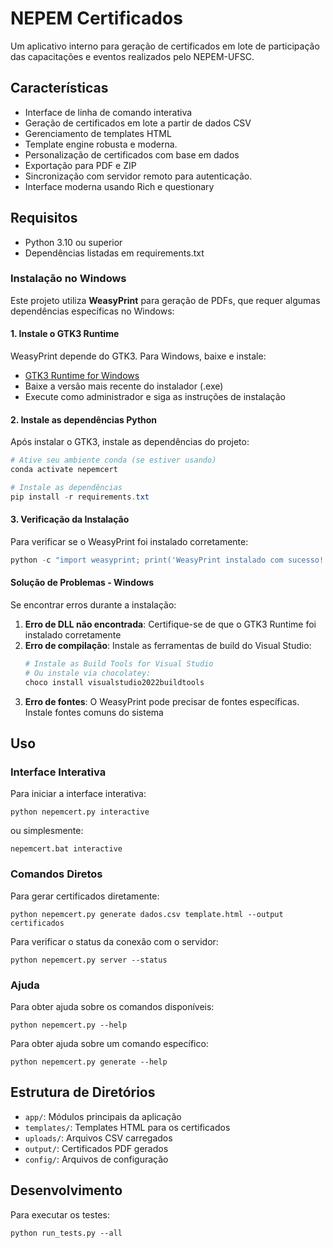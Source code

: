 # NEPEM Certificados

Um aplicativo interno para geração de certificados em lote de participação das capacitações e eventos realizados pelo NEPEM-UFSC.

## Características

- Interface de linha de comando interativa
- Geração de certificados em lote a partir de dados CSV
- Gerenciamento de templates HTML
- Template engine robusta e moderna.
- Personalização de certificados com base em dados
- Exportação para PDF e ZIP
- Sincronização com servidor remoto para autenticação.
- Interface moderna usando Rich e questionary

## Requisitos

- Python 3.10 ou superior
- Dependências listadas em requirements.txt

### Instalação no Windows

Este projeto utiliza **WeasyPrint** para geração de PDFs, que requer algumas dependências específicas no Windows:

#### 1. Instale o GTK3 Runtime
WeasyPrint depende do GTK3. Para Windows, baixe e instale:
- [GTK3 Runtime for Windows](https://github.com/tschoonj/GTK-for-Windows-Runtime-Environment-Installer/releases)
- Baixe a versão mais recente do instalador (.exe)
- Execute como administrador e siga as instruções de instalação

#### 2. Instale as dependências Python
Após instalar o GTK3, instale as dependências do projeto:

```powershell
# Ative seu ambiente conda (se estiver usando)
conda activate nepemcert

# Instale as dependências
pip install -r requirements.txt
```

#### 3. Verificação da Instalação
Para verificar se o WeasyPrint foi instalado corretamente:

```powershell
python -c "import weasyprint; print('WeasyPrint instalado com sucesso!')"
```

#### Solução de Problemas - Windows

Se encontrar erros durante a instalação:

1. **Erro de DLL não encontrada**: Certifique-se de que o GTK3 Runtime foi instalado corretamente
2. **Erro de compilação**: Instale as ferramentas de build do Visual Studio:
   ```powershell
   # Instale as Build Tools for Visual Studio
   # Ou instale via chocolatey:
   choco install visualstudio2022buildtools
   ```
3. **Erro de fontes**: O WeasyPrint pode precisar de fontes específicas. Instale fontes comuns do sistema

## Uso

### Interface Interativa

Para iniciar a interface interativa:

```
python nepemcert.py interactive
```

ou simplesmente:

```
nepemcert.bat interactive
```

### Comandos Diretos

Para gerar certificados diretamente:

```
python nepemcert.py generate dados.csv template.html --output certificados
```

Para verificar o status da conexão com o servidor:

```
python nepemcert.py server --status
```

### Ajuda

Para obter ajuda sobre os comandos disponíveis:

```
python nepemcert.py --help
```

Para obter ajuda sobre um comando específico:

```
python nepemcert.py generate --help
```

## Estrutura de Diretórios

- `app/`: Módulos principais da aplicação
- `templates/`: Templates HTML para os certificados
- `uploads/`: Arquivos CSV carregados
- `output/`: Certificados PDF gerados
- `config/`: Arquivos de configuração

## Desenvolvimento

Para executar os testes:

```
python run_tests.py --all
```